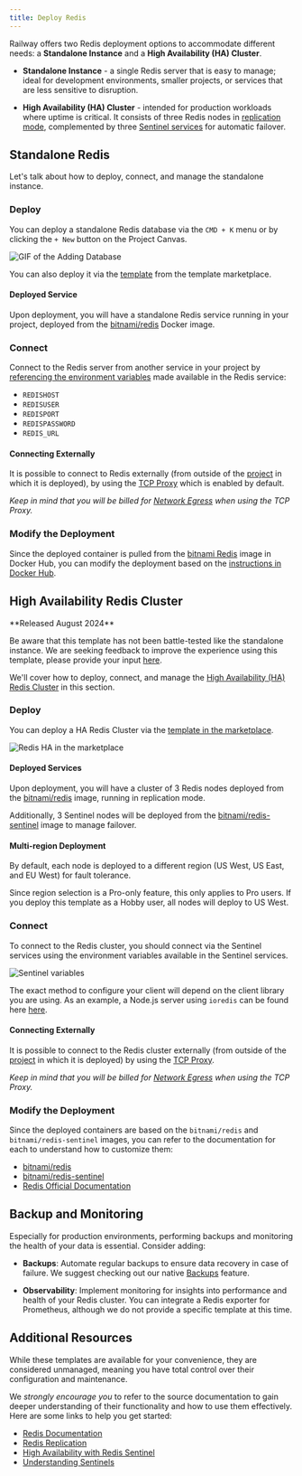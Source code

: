 ```yaml
---
title: Deploy Redis
---
```


Railway offers two Redis deployment options to accommodate different needs: a **Standalone Instance** and a **High Availability (HA) Cluster**.

- **Standalone Instance** - a single Redis server that is easy to manage; ideal for development environments, smaller projects, or services that are less sensitive to disruption.

- **High Availability (HA) Cluster** - intended for production workloads where uptime is critical. It consists of three Redis nodes in [replication mode](https://redis.io/docs/latest/operate/oss_and_stack/management/replication/), complemented by three [Sentinel services](https://redis.io/learn/operate/redis-at-scale/high-availability/understanding-sentinels) for automatic failover.

## Standalone Redis

Let's talk about how to deploy, connect, and manage the standalone instance.

### Deploy

You can deploy a standalone Redis database via the `CMD + K` menu or by clicking the `+ New` button on the Project Canvas.

<Image src="https://res.cloudinary.com/railway/image/upload/v1695934218/docs/databases/addDB_qxyctn.gif"
alt="GIF of the Adding Database"
layout="responsive"
width={450} height={396} quality={100} />

You can also deploy it via the [template](https://railway.com/template/redis) from the template marketplace.

#### Deployed Service

Upon deployment, you will have a standalone Redis service running in your project, deployed from the [bitnami/redis](https://hub.docker.com/r/bitnami/redis) Docker image.

### Connect

Connect to the Redis server from another service in your project by [referencing the environment variables](/guides/variables#referencing-another-services-variable) made available in the Redis service:

- `REDISHOST`
- `REDISUSER`
- `REDISPORT`
- `REDISPASSWORD`
- `REDIS_URL`

#### Connecting Externally

It is possible to connect to Redis externally (from outside of the [project](/develop/projects) in which it is deployed), by using the [TCP Proxy](/deploy/exposing-your-app#tcp-proxying) which is enabled by default.

*Keep in mind that you will be billed for [Network Egress](/reference/pricing/plans#resource-usage-pricing) when using the TCP Proxy.*

### Modify the Deployment

Since the deployed container is pulled from the [bitnami Redis](https://hub.docker.com/r/bitnami/redis) image in Docker Hub, you can modify the deployment based on the [instructions in Docker Hub](https://hub.docker.com/r/bitnami/redis).

## High Availability Redis Cluster

<Banner>
**Released August 2024** 

Be aware that this template has not been battle-tested like the standalone instance.  We are seeking feedback to improve the experience using this template, please provide your input [here](https://help.railway.com/templates/redis-ha-with-sentinel-4c4c487d).
</Banner>

We'll cover how to deploy, connect, and manage the [High Availability (HA) Redis Cluster](https://redis.io/docs/latest/operate/oss_and_stack/management/sentinel/) in this section.

### Deploy

You can deploy a HA Redis Cluster via the [template in the marketplace](https://railway.com/template/ha-redis).

<Image src="https://res.cloudinary.com/railway/image/upload/v1723667697/docs/databases/rediscluster_x6zzwd.png"
alt="Redis HA in the marketplace"
layout="responsive"
width={376} height={396} quality={100} />

#### Deployed Services

Upon deployment, you will have a cluster of 3 Redis nodes deployed from the [bitnami/redis](https://hub.docker.com/r/bitnami/redis) image, running in replication mode. 

Additionally, 3 Sentinel nodes will be deployed from the [bitnami/redis-sentinel](https://hub.docker.com/r/bitnami/redis-sentinel) image to manage failover.

#### Multi-region Deployment

By default, each node is deployed to a different region (US West, US East, and EU West) for fault tolerance.

Since region selection is a Pro-only feature, this only applies to Pro users. If you deploy this template as a Hobby user, all nodes will deploy to US West.

### Connect

To connect to the Redis cluster, you should connect via the Sentinel services using the environment variables available in the Sentinel services.

<Image src="https://res.cloudinary.com/railway/image/upload/v1723761949/docs/databases/CleanShot_2024-08-15_at_16.43.46_ngja7a.gif"
alt="Sentinel variables"
layout="responsive"
width={655} height={396} quality={100} />

The exact method to configure your client will depend on the client library you are using.  As an example, a Node.js server using `ioredis` can be found here [here](https://github.com/railwayapp-templates/redis-ha-sentinel/blob/main/exampleApps/node/server.js#L4).

#### Connecting Externally

It is possible to connect to the Redis cluster externally (from outside of the [project](/develop/projects) in which it is deployed) by using the [TCP Proxy](/deploy/exposing-your-app#tcp-proxying).

*Keep in mind that you will be billed for [Network Egress](/reference/pricing/plans#resource-usage-pricing) when using the TCP Proxy.*

### Modify the Deployment

Since the deployed containers are based on the `bitnami/redis` and `bitnami/redis-sentinel` images, you can refer to the documentation for each to understand how to customize them:
- [bitnami/redis](https://hub.docker.com/r/bitnami/redis)
- [bitnami/redis-sentinel](https://hub.docker.com/r/bitnami/redis-sentinel)
- [Redis Official Documentation](https://redis.io/documentation)

## Backup and Monitoring

Especially for production environments, performing backups and monitoring the health of your data is essential. Consider adding:

- **Backups**: Automate regular backups to ensure data recovery in case of failure. We suggest checking out our native [Backups](/reference/backups) feature.

- **Observability**: Implement monitoring for insights into performance and health of your Redis cluster. You can integrate a Redis exporter for Prometheus, although we do not provide a specific template at this time.

## Additional Resources

While these templates are available for your convenience, they are considered unmanaged, meaning you have total control over their configuration and maintenance.  

We *strongly encourage you* to refer to the source documentation to gain deeper understanding of their functionality and how to use them effectively.  Here are some links to help you get started:

- [Redis Documentation](https://redis.io/docs/latest/operate/oss_and_stack/)
- [Redis Replication](https://redis.io/docs/latest/operate/oss_and_stack/management/replication/)
- [High Availability with Redis Sentinel](https://redis.io/docs/latest/operate/oss_and_stack/management/sentinel/)
- [Understanding Sentinels](https://redis.io/learn/operate/redis-at-scale/high-availability/understanding-sentinels)